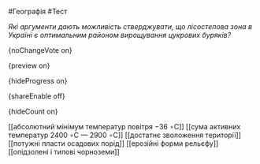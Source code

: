 #Географія #Тест

*Які аргументи дають можливість стверджувати, що лісостепова зона в Україні є оптимальним районом вирощування цукрових буряків?*

{noChangeVote on}

{preview on}

{hideProgress on}

{shareEnable off}

{hideCount on}

[[абсолютний мінімум температур повітря −36 ∘С]]
[[сума активних температур 2400 ∘С — 2900 ∘С]]
[[достатнє зволоження території]]
[[потужні пласти осадових порід]]
[[ерозійні форми рельєфу]]
[[опідзолені і типові чорноземи]]
